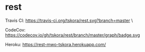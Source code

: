 # rest

Travis CI: https://travis-ci.org/tskora/rest.svg?branch=master \\

CodeCov: https://codecov.io/gh/tskora/rest/branch/master/graph/badge.svg

Heroku: https://rest-mwo-tskora.herokuapp.com/
